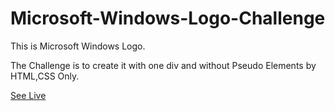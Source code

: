 # Microsoft-Windows-Logo-Challenge

This is Microsoft Windows Logo.

The Challenge is to create it with one div and without Pseudo Elements by HTML,CSS Only.

[See Live](https://a-awad1.github.io/Microsoft-Windows-Logo-Challenge/)
